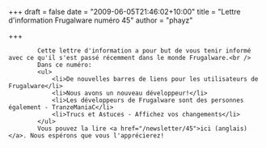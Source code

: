 
+++
draft = false
date = "2009-06-05T21:46:02+10:00"
title = "Lettre d'information Frugalware numéro 45"
author = "phayz"

+++

            Cette lettre d'information a pour but de vous tenir informé avec ce qu'il s'est passé récemment dans le monde Frugalware.<br />
            Dans ce numéro:
            <ul>
                <li>De nouvelles barres de liens pour les utilisateurs de Frugalware</li>
                <li>Nous avons un nouveau développeur!</li>
                <li>Les développeurs de Frugalware sont des personnes également - TranzeManiaC</li>
                <li>Trucs et Astuces - Affichez vos changements</li>
            </ul>
            Vous pouvez la lire <a href="/newsletter/45">ici (anglais)</a>. Nous espérons que vous l'apprécierez!
            
        